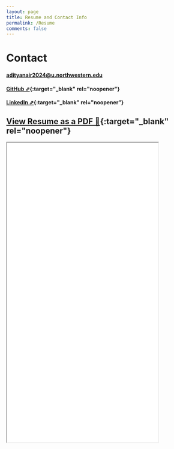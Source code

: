 ```yaml
---
layout: page
title: Resume and Contact Info
permalink: /Resume
comments: false
---
```


# Contact

#### [adityanair2024@u.northwestern.edu](adityanair2024@u.northwestern.edu)

#### [GitHub ⇗](https://github.com/gogiputtar){:target="_blank" rel="noopener"}

#### [LinkedIn ⇗](https://www.linkedin.com/in/aditya-nair-33b166203/){:target="_blank" rel="noopener"}

## [View Resume as a PDF 📄](Resume_Oct2024_Control.pdf){:target="_blank" rel="noopener"}

<iframe src="_pages/Resume_Oct2024_Control.pdf" width="80%" height="800">
</iframe>

